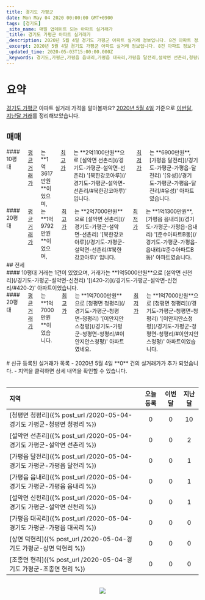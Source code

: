 ```yaml
---
title: 경기도 가평군
date: Mon May 04 2020 00:00:00 GMT+0900
tags: [경기도]
_site_name: 매일 업데이트 되는 아파트 실거래가
_title: 경기도 가평군 아파트 실거래가
_description: 2020년 5월 4일 경기도 가평군 아파트 실거래 정보입니다. 8건 아파트 정보가 있습니다.
_excerpt: 2020년 5월 4일 경기도 가평군 아파트 실거래 정보입니다. 8건 아파트 정보가 있습니다.
_updated_time: 2020-05-03T15:00:00.000Z
_keywords: 경기도,가평군,가평읍 읍내리,가평읍 대곡리,가평읍 달전리,설악면 선촌리,청평면 청평리,설악면 신천리,상면 덕현리,조종면 현리
---
```



# 요약
<ins>경기도 가평군</ins> 아파트 실거래 가격을 알아볼까요? <ins>2020년 5월 4일</ins> 기준으로 <ins>이번달, 지난달 거래</ins>를 정리해보았습니다.

## 매매
<div class="container">
<div class="six columns" markdown="1">
#### 10평대
<ins>평균 거래가</ins>는 **1억3617만원**이었으며, <ins>최고가</ins>는 **2억1100만원**으로 [설악면 선촌리](/경기도-가평군-설악면-선촌리) '[북한강코아루](/경기도-가평군-설악면-선촌리/#북한강코아루)' 입니다. <ins>최저가</ins>는 **6900만원**, [가평읍 달전리](/경기도-가평군-가평읍-달전리) '[유성](/경기도-가평군-가평읍-달전리/#유성)' 아파트였습니다.
</div>
<div class="six columns" markdown="1">
#### 20평대
<ins>평균 거래가</ins>는 **1억9792만원**이었으며, <ins>최고가</ins>는 **2억7000만원**으로 [설악면 선촌리](/경기도-가평군-설악면-선촌리) '[북한강코아루](/경기도-가평군-설악면-선촌리/#북한강코아루)' 입니다. <ins>최저가</ins>는 **1억1300만원**, [가평읍 읍내리](/경기도-가평군-가평읍-읍내리) '[준수아파트B동](/경기도-가평군-가평읍-읍내리/#준수아파트B동)' 아파트였습니다.
</div>
</div>
## 전세
<div class="container">
<div class="six columns" markdown="1">
#### 10평대
거래는 1건이 있었으며, 거래가는 **1억5000만원**으로 [설악면 신천리](/경기도-가평군-설악면-신천리) '[(420-2)](/경기도-가평군-설악면-신천리/#420-2)' 아파트이었습니다.
</div>
<div class="six columns" markdown="1">
#### 20평대
<ins>평균 거래가</ins>는 **1억7000만원**이었습니다. <ins>최고가</ins>는 **1억7000만원**으로 [청평면 청평리](/경기도-가평군-청평면-청평리) '[이안지안스청평](/경기도-가평군-청평면-청평리/#이안지안스청평)' 아파트였네요. <ins>최저가</ins>는 **1억7000만원**으로 [청평면 청평리](/경기도-가평군-청평면-청평리) '[이안지안스청평](/경기도-가평군-청평면-청평리/#이안지안스청평)' 아파트이었습니다.
</div>
</div>


<br>
# 신규 등록된 실거래가 목록
- 2020년 5월 4일 **0** 건의 실거래가가 추가 되었습니다.
- 지역을 클릭하면 상세 내역을 확인할 수 있습니다.
<br><br>

| 지역 | 오늘 등록 | 이번달 | 지난달 |
|:---|:---:|:---:|:---:|
| [청평면 청평리]({% post_url /2020-05-04-경기도 가평군-청평면 청평리 %}) | 0 | 0 | 10|
| [설악면 선촌리]({% post_url /2020-05-04-경기도 가평군-설악면 선촌리 %}) | 0 | 0 | 2|
| [가평읍 달전리]({% post_url /2020-05-04-경기도 가평군-가평읍 달전리 %}) | 0 | 0 | 1|
| [가평읍 읍내리]({% post_url /2020-05-04-경기도 가평군-가평읍 읍내리 %}) | 0 | 0 | 1|
| [설악면 신천리]({% post_url /2020-05-04-경기도 가평군-설악면 신천리 %}) | 0 | 0 | 1|
| [가평읍 대곡리]({% post_url /2020-05-04-경기도 가평군-가평읍 대곡리 %}) | 0 | 0 | 0|
| [상면 덕현리]({% post_url /2020-05-04-경기도 가평군-상면 덕현리 %}) | 0 | 0 | 0|
| [조종면 현리]({% post_url /2020-05-04-경기도 가평군-조종면 현리 %}) | 0 | 0 | 0|

<p align="center"><br><img src="https://via.placeholder.com/700x120"><br></p>
